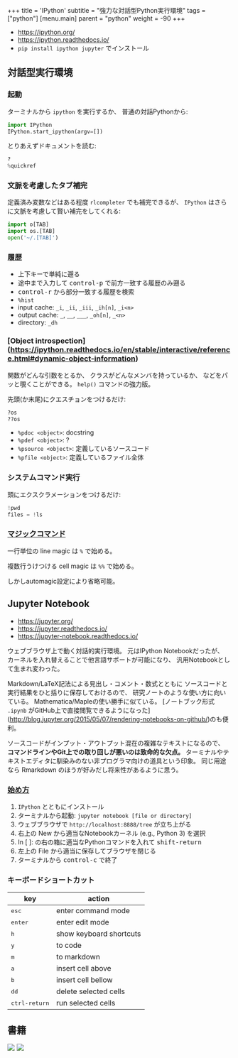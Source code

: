 +++
title = 'IPython'
subtitle = "強力な対話型Python実行環境"
tags = ["python"]
[menu.main]
  parent = "python"
  weight = -90
+++

- <https://ipython.org/>
- <https://ipython.readthedocs.io/>
- `pip install ipython jupyter` でインストール

## 対話型実行環境

### 起動

ターミナルから `ipython` を実行するか、
普通の対話Pythonから:
```py
import IPython
IPython.start_ipython(argv=[])
```

とりあえずドキュメントを読む:
```py
?
%quickref
```

### 文脈を考慮したタブ補完

定義済み変数などはある程度 `rlcompleter` でも補完できるが、
`IPython` はさらに文脈を考慮して賢い補完をしてくれる:
```py
import o[TAB]
import os.[TAB]
open('~/.[TAB]')
```

### 履歴

-   上下キーで単純に遡る
-   途中まで入力して <kbd>control-p</kbd> で前方一致する履歴のみ遡る
-   <kbd>control-r</kbd> から部分一致する履歴を検索
-   `%hist`
-   input cache: `_i`, `_ii`, `_iii`, `_ih[n]`, `_i<n>`
-   output cache: `_`, `__`, `___`, `_oh[n]`, `_<n>`
-   directory: `_dh`

### [Object introspection] (https://ipython.readthedocs.io/en/stable/interactive/reference.html#dynamic-object-information)

関数がどんな引数をとるか、
クラスがどんなメンバを持っているか、
などをパッと覗くことができる。
`help()` コマンドの強力版。

先頭(か末尾)にクエスチョンをつけるだけ:
```py
?os
??os
```

-   `%pdoc <object>`: docstring
-   `%pdef <object>`: ?
-   `%psource <object>`: 定義しているソースコード
-   `%pfile <object>`: 定義しているファイル全体

### システムコマンド実行

頭にエクスクラメーションをつけるだけ:
```py
!pwd
files = !ls
```

### [マジックコマンド](https://ipython.readthedocs.io/en/stable/interactive/magics.html)

一行単位の line magic は `%` で始める。

複数行うけつける cell magic は `%%` で始める。

しかしautomagic設定により省略可能。


## Jupyter Notebook

- <https://jupyter.org/>
- <https://jupyter.readthedocs.io/>
- <https://jupyter-notebook.readthedocs.io/>

ウェブブラウザ上で動く対話的実行環境。
元はIPython Notebookだったが、
カーネルを入れ替えることで他言語サポートが可能になり、
汎用Notebookとして生まれ変わった。

Markdown/LaTeX記法による見出し・コメント・数式とともに
ソースコードと実行結果をひと括りに保存しておけるので、
研究ノートのような使い方に向いている。
Mathematica/Mapleの使い勝手に似ている。
[ノートブック形式 `.ipynb` がGitHub上で直接閲覧できるようになった]
(http://blog.jupyter.org/2015/05/07/rendering-notebooks-on-github/)のも便利。

ソースコードがインプット・アウトプット混在の複雑なテキストになるので、
**コマンドラインやGit上での取り回しが悪いのは致命的な欠点。**
ターミナルやテキストエディタに馴染みのない非プログラマ向けの道具という印象。
同じ用途なら Rmarkdown のほうが好みだし将来性があるように思う。


### [始め方](https://jupyter-notebook.readthedocs.io/en/stable/examples/Notebook/Notebook%20Basics.html)

1.  `IPython` とともにインストール
2.  ターミナルから起動: `jupyter notebook [file or directory]`
3.  ウェブブラウザで `http://localhost:8888/tree` が立ち上がる
4.  右上の New から適当なNotebookカーネル
    (e.g., Python 3) を選択
5.  In [ ]: の右の箱に適当なPythonコマンドを入れて
    <kbd>shift-return</kbd>
6.  左上の File から適当に保存してブラウザを閉じる
7.  ターミナルから <kbd>control-c</kbd> で終了


### キーボードショートカット

key                     | action
----------------------- | ----
<kbd>esc</kbd>          | enter command mode
<kbd>enter</kbd>        | enter edit mode
<kbd>h</kbd>            | show keyboard shortcuts
<kbd>y</kbd>            | to code
<kbd>m</kbd>            | to markdown
<kbd>a</kbd>            | insert cell above
<kbd>b</kbd>            | insert cell bellow
<kbd>dd</kbd>           | delete selected cells
<kbd>ctrl-return</kbd>  | run selected cells


## 書籍

<a href="https://www.amazon.co.jp/dp/479738946X/ref=as_li_ss_il?ie=UTF8&qid=1485612008&sr=8-6&keywords=python&linkCode=li3&tag=heavywatal-22&linkId=5ea5e48ecc83b9439f21406b6f57c062" target="_blank"><img border="0" src="//ws-fe.amazon-adsystem.com/widgets/q?_encoding=UTF8&ASIN=479738946X&Format=_SL250_&ID=AsinImage&MarketPlace=JP&ServiceVersion=20070822&WS=1&tag=heavywatal-22" ></a><img src="https://ir-jp.amazon-adsystem.com/e/ir?t=heavywatal-22&l=li3&o=9&a=479738946X" width="1" height="1" border="0" alt="" style="border:none !important; margin:0px !important;" />
<a href="https://www.amazon.co.jp/IPython%E3%83%87%E3%83%BC%E3%82%BF%E3%82%B5%E3%82%A4%E3%82%A8%E3%83%B3%E3%82%B9%E3%82%AF%E3%83%83%E3%82%AF%E3%83%96%E3%83%83%E3%82%AF-%E5%AF%BE%E8%A9%B1%E5%9E%8B%E3%82%B3%E3%83%B3%E3%83%94%E3%83%A5%E3%83%BC%E3%83%86%E3%82%A3%E3%83%B3%E3%82%B0%E3%81%A8%E5%8F%AF%E8%A6%96%E5%8C%96%E3%81%AE%E3%81%9F%E3%82%81%E3%81%AE%E3%83%AC%E3%82%B7%E3%83%94%E9%9B%86-Cyrille-Rossant/dp/4873117488/ref=as_li_ss_il?_encoding=UTF8&psc=1&refRID=X16VFSS3W75RMTG7VGCH&linkCode=li3&tag=heavywatal-22&linkId=b79e2290571289b02621392257a4ac1c" target="_blank"><img border="0" src="//ws-fe.amazon-adsystem.com/widgets/q?_encoding=UTF8&ASIN=4873117488&Format=_SL250_&ID=AsinImage&MarketPlace=JP&ServiceVersion=20070822&WS=1&tag=heavywatal-22" ></a><img src="https://ir-jp.amazon-adsystem.com/e/ir?t=heavywatal-22&l=li3&o=9&a=4873117488" width="1" height="1" border="0" alt="" style="border:none !important; margin:0px !important;" />
